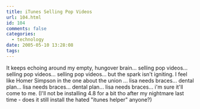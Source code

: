 ```yaml
---
title: iTunes Selling Pop Videos
url: 104.html
id: 104
comments: false
categories:
  - technology
date: 2005-05-10 13:28:08
tags:
---
```


It keeps echoing around my empty, hungover brain... selling pop videos... selling pop videos... selling pop videos... but the spark isn't igniting. I feel like Homer Simpson in the one about the union ... lisa needs braces... dental plan... lisa needs braces... dental plan... lisa needs braces... i'm sure it'll come to me. (I'll not be installing 4.8 for a bit tho after my nightmare last time - does it still install the hated "itunes helper" anyone?)